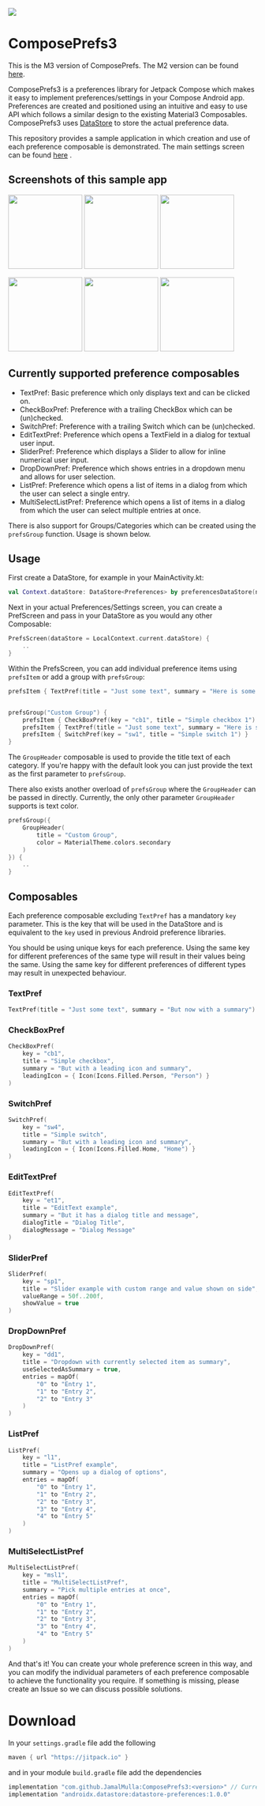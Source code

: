 [![](https://jitpack.io/v/wieb027/ComposePrefs3.svg)](https://jitpack.io/#wieb027/ComposePrefs3)

# ComposePrefs3

This is the M3 version of ComposePrefs. The M2 version can be found [here](https://github.com/JamalMulla/ComposePrefs/).


ComposePrefs3 is a preferences library for Jetpack Compose which makes it easy to implement
preferences/settings in your Compose Android app. Preferences are created and positioned using an
intuitive and easy to use API which follows a similar design to the existing Material3 Composables.
ComposePrefs3
uses [DataStore](https://developer.android.com/topic/libraries/architecture/datastore) to store the
actual preference data.

This repository provides a sample application in which creation and use of each preference
composable is demonstrated. The main settings screen can be
found [here](https://github.com/JamalMulla/ComposePrefs/blob/master/app/src/main/java/com/jamal/composeprefssample/SettingsScreen.kt)
.

## Screenshots of this sample app

<p float="left">
    <img src="/img/1.jpg?raw=true" width="150"/>
    <img src="/img/2.jpg?raw=true" width="150"/>
    <img src="/img/3.jpg?raw=true" width="150"/>
</p>
<p float="left">    
    <img src="/img/4.jpg?raw=true" width="150"/>
    <img src="/img/5.jpg?raw=true" width="150"/>
    <img src="/img/6.jpg?raw=true" width="150"/>
</p>

## Currently supported preference composables

- TextPref: Basic preference which only displays text and can be clicked on.
- CheckBoxPref: Preference with a trailing CheckBox which can be (un)checked.
- SwitchPref: Preference with a trailing Switch which can be (un)checked.
- EditTextPref: Preference which opens a TextField in a dialog for textual user input.
- SliderPref: Preference which displays a Slider to allow for inline numerical user input.
- DropDownPref: Preference which shows entries in a dropdown menu and allows for user selection.
- ListPref: Preference which opens a list of items in a dialog from which the user can select a
  single entry.
- MultiSelectListPref: Preference which opens a list of items in a dialog from which the user can
  select multiple entries at once.

There is also support for Groups/Categories which can be created using the `prefsGroup` function.
Usage is shown below.

## Usage

First create a DataStore, for example in your MainActivity.kt:

``` kotlin
val Context.dataStore: DataStore<Preferences> by preferencesDataStore(name = "settings")
```

Next in your actual Preferences/Settings screen, you can create a PrefScreen and pass in your
DataStore as you would any other Composable:

``` kotlin
PrefsScreen(dataStore = LocalContext.current.dataStore) {
    ..
}
```

Within the PrefsScreen, you can add individual preference items using `prefsItem` or add a group
with `prefsGroup`:

``` kotlin
prefsItem { TextPref(title = "Just some text", summary = "Here is some summary text") }


prefsGroup("Custom Group") {
    prefsItem { CheckBoxPref(key = "cb1", title = "Simple checkbox 1") }
    prefsItem { TextPref(title = "Just some text", summary = "Here is some summary text") }
    prefsItem { SwitchPref(key = "sw1", title = "Simple switch 1") }
}
```

The `GroupHeader` composable is used to provide the title text of each category. If you're happy
with the default look you can just provide the text as the first parameter to `prefsGroup`.

There also exists another overload of `prefsGroup` where the `GroupHeader` can be passed in
directly. Currently, the only other parameter `GroupHeader` supports is text color.

``` kotlin
prefsGroup({
    GroupHeader(
        title = "Custom Group",
        color = MaterialTheme.colors.secondary
    )
}) {
    ..
}
```

## Composables

Each preference composable excluding `TextPref` has a mandatory `key` parameter. This is the key
that will be used in the DataStore and is equivalent to the `key` used in previous Android
preference libraries.

You should be using unique keys for each preference. Using the same key for different preferences of
the same type will result in their values being the same. Using the same key for different
preferences of different types may result in unexpected behaviour.

### TextPref

``` kotlin
TextPref(title = "Just some text", summary = "But now with a summary")
```

### CheckBoxPref

``` kotlin
CheckBoxPref(
    key = "cb1",
    title = "Simple checkbox",
    summary = "But with a leading icon and summary",
    leadingIcon = { Icon(Icons.Filled.Person, "Person") }
)
```

### SwitchPref

``` kotlin
SwitchPref(
    key = "sw4",
    title = "Simple switch",
    summary = "But with a leading icon and summary",
    leadingIcon = { Icon(Icons.Filled.Home, "Home") }
)
```

### EditTextPref

``` kotlin
EditTextPref(
    key = "et1",
    title = "EditText example",
    summary = "But it has a dialog title and message",
    dialogTitle = "Dialog Title",
    dialogMessage = "Dialog Message"
)
```

### SliderPref

``` kotlin
SliderPref(
    key = "sp1",
    title = "Slider example with custom range and value shown on side",
    valueRange = 50f..200f,
    showValue = true
)
```

### DropDownPref

``` kotlin
DropDownPref(
    key = "dd1",
    title = "Dropdown with currently selected item as summary",
    useSelectedAsSummary = true,
    entries = mapOf(
        "0" to "Entry 1",
        "1" to "Entry 2",
        "2" to "Entry 3"
    )
)
```

### ListPref

``` kotlin
ListPref(
    key = "l1",
    title = "ListPref example",
    summary = "Opens up a dialog of options",
    entries = mapOf(
        "0" to "Entry 1",
        "1" to "Entry 2",
        "2" to "Entry 3",
        "3" to "Entry 4",
        "4" to "Entry 5"
    )
)
```

### MultiSelectListPref

``` kotlin
MultiSelectListPref(
    key = "msl1",
    title = "MultiSelectListPref",
    summary = "Pick multiple entries at once",
    entries = mapOf(
        "0" to "Entry 1",
        "1" to "Entry 2",
        "2" to "Entry 3",
        "3" to "Entry 4",
        "4" to "Entry 5"
    )
)
```

And that's it! You can create your whole preference screen in this way, and you can modify the
individual parameters of each preference composable to achieve the functionality you require. If
something is missing, please create an Issue so we can discuss possible solutions.

# Download

In your `settings.gradle` file add the following

``` groovy
maven { url "https://jitpack.io" }
```

and in your module `build.gradle` file add the dependencies

``` groovy
implementation "com.github.JamalMulla:ComposePrefs3:<version>" // Current is 1.0.5
implementation "androidx.datastore:datastore-preferences:1.0.0"
```




